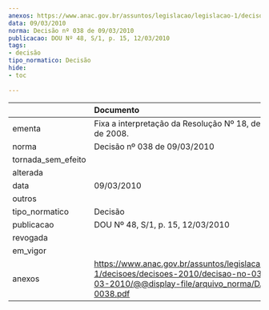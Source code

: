 ```yaml
---
anexos: https://www.anac.gov.br/assuntos/legislacao/legislacao-1/decisoes/decisoes-2010/decisao-no-038-de-09-03-2010/@@display-file/arquivo_norma/DA2010-0038.pdf
data: 09/03/2010
norma: Decisão nº 038 de 09/03/2010
publicacao: DOU Nº 48, S/1, p. 15, 12/03/2010
tags:
- decisão
tipo_normatico: Decisão
hide: 
- toc 
 
---
```


|                    | Documento                                                                                                                                                 |
|:-------------------|:----------------------------------------------------------------------------------------------------------------------------------------------------------|
| ementa             | Fixa a interpretação da Resolução Nº 18, de 19 de março de 2008.                                                                                          |
| norma              | Decisão nº 038 de 09/03/2010                                                                                                                              |
| tornada_sem_efeito |                                                                                                                                                           |
| alterada           |                                                                                                                                                           |
| data               | 09/03/2010                                                                                                                                                |
| outros             |                                                                                                                                                           |
| tipo_normatico     | Decisão                                                                                                                                                   |
| publicacao         | DOU Nº 48, S/1, p. 15, 12/03/2010                                                                                                                         |
| revogada           |                                                                                                                                                           |
| em_vigor           |                                                                                                                                                           |
| anexos             | https://www.anac.gov.br/assuntos/legislacao/legislacao-1/decisoes/decisoes-2010/decisao-no-038-de-09-03-2010/@@display-file/arquivo_norma/DA2010-0038.pdf |